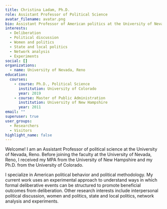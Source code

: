 ```yaml
---
title: Christina Ladam, Ph.D.
role: Assistant Professor of Political Science
avatar_filename: avatar.png
bio: Assistant Professor of American politics at the University of Nevada, Reno.
interests:
  - Deliberation
  - Political discussion
  - Women and politics
  - State and local politics
  - Network analysis
  - Experiments
social: []
organizations:
  - name: University of Nevada, Reno
education:
  courses:
    - course: Ph.D., Political Science
      institution: University of Colorado
      year: 2019
    - course: Master of Public Administration
      institution: University of New Hampshire
      year: 2011
email: ""
superuser: true
user_groups:
  - Researchers
  - Visitors
highlight_name: false
---
```

Welcome! I am an Assistant Professor of political science at the University of Nevada, Reno. Before joining the faculty at the University of Nevada, Reno, I received my MPA from the University of New Hampshire and my Ph.D. from the University of Colorado.

I specialize in American political behavior and political methodology. My current work uses an experimental approach to understand ways in which formal deliberative events can be structured to promote beneficial outcomes from deliberation. Other research interests include interpersonal political discussion, women and politics, state and local politics, network analysis and experiments.